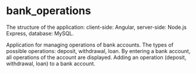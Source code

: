 # bank_operations

The structure of the application: client-side: Angular, 
                                  server-side: Node.js Express, 
                                  database: MySQL.

Application for managing operations of bank accounts. 
The types of possible operations: deposit, withdrawal, loan.
By entering a bank account, all operations of the account are displayed.
Adding an operation (deposit, withdrawal, loan) to a bank account.
